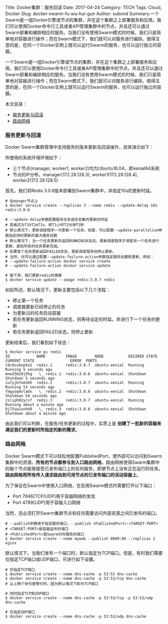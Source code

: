 Title: Docker集群：服务回滚
Date: 2017-04-24
Category: TECH
Tags: Cloud, Docker
Slug: docker-swarm-fu-wu-hui-gun
Author: subond
Summary:一个Swarm是一组Docker引擎或节点的集群，并在这个集群之上部署服务和应用。我们可以使用Docker命令行工具或者API管理集群中的节点，并且还可以通过Swarm部署和编排相应的服务。当我们没有使用Swarm模式的时候，我们只是简单地对容器进行操作；而在Swarm模式下，我们就可以对服务进行编排。值得注意的是，在同一个Docker实例上既可以运行Swarm的服务，也可以运行独立的容器。

一个Swarm是一组Docker引擎或节点的集群，并在这个集群之上部署服务和应用。我们可以使用Docker命令行工具或者API管理集群中的节点，并且还可以通过Swarm部署和编排相应的服务。当我们没有使用Swarm模式的时候，我们只是简单地对容器进行操作；而在Swarm模式下，我们就可以对服务进行编排。值得注意的是，在同一个Docker实例上既可以运行Swarm的服务，也可以运行独立的容器。

本文目录：

+ [服务更新与回滚](#服务更新与回滚)
+ [路由网络](#路由网络)

### 服务更新与回滚

Docker Swarm集群管理中支持服务的版本更新及回滚操作，具体演示如下：

所使用的系统环境环境如下：

* 三个节点(manager, worker1, worker2)均为Ubuntu16.04，即xenial64系统  
* 节点的IP分布，manager(172.28.128.3), worker1(172.28.128.4), worker2(172.28.128.5)  

首先，我们将Redis 3.0.6版本部署到Swarm集群中，并指定10s的更新时延。

```
# 在manger节点上
$ docker service create --replicas 3 --name redis --update-delay 10s redis:3.0.6

# --update-delay参数配置服务任务或任务集的更新的时延
# 其格式为T1hT2mT3s，即T1小时T2分钟T3秒
# 默认情况下，更新调度程序一次更新一个任务。但是，可以配置--update-parallelism参数指定同时更新的最大服务任数
# 默认情况下，当一个任务更新并返回RUNNING状态后，更新调度程序才调度另一个任务进行更新，直到所有的任务更新完成。
# 如果某个任务更新返回FAILED状态，更新调度程序则停止更新。
# 当然，也可以通过配置--update-failure-action参数指定服务创建和更新，例如：
# --update-failure-action docker service create
# --update-failure-action docker service update

# 接下来，我们更新redis的镜像
$ docker service update --image redis:3.0.7 redis
```

如前所述，默认情况下，更新主要包括以下几个流程：

+ 停止第一个任务
+ 调度器更新已经停止的任务
+ 为更新过的任务启动容器
+ 若任务更新返回RUNNING状态，则等待设定的时延，并进行下一个任务的更新
+ 若任务更新返回FAILED状态，则停止更新

更新结束后，我们看到如下状态：

```
$ docker service ps redis
ID            NAME         IMAGE        NODE           DESIRED STATE  CURRENT STATE                ERROR  PORTS
i9c6xvbopko2  redis.1      redis:3.0.7  ubuntu-xenial  Running        Running 5 seconds ago
mnw258z0j5hg   \_ redis.1  redis:3.0.6  ubuntu-xenial  Shutdown       Shutdown 5 seconds ago
iu7yjb7nm345  redis.2      redis:3.0.7  ubuntu-xenial  Running        Running 53 seconds ago
fmgyoq4vladx   \_ redis.2  redis:3.0.6  ubuntu-xenial  Shutdown       Shutdown 54 seconds ago
zsliph02ycsf  redis.3      redis:3.0.7  ubuntu-xenial  Running        Running about a minute ago
8j75vwiunh49   \_ redis.3  redis:3.0.6  ubuntu-xenial  Shutdown       Shutdown about a minute ago
```

由此我们可以判断，在服务/任务更新的过程中，实质上是 **创建了一批新的容器来满足我们的更新时所指定的新的需求**。

### 路由网格

Docker Swarm模式下可以轻松地配置PublishedPort，使外部可以访问到Swarm集群中的资源。**所有的节点都参与到入口路由网格**。路由网格使得Swarm集群中的每个节点能够接受已发布端口上的任何服务，即使节点上没有正在运行的任务。**路由网格将所有传入请求路由到可用节点的已发布端口的活动容器上**。

为了保证在Swarm中使用入口网络，在启用Swarm模式时需要打开以下端口：

+ Port 7946[TCP/UDP]用于容器网络的发现
+ Port 4789[UDP]用于容器入口网络

当然，还必须打开Swarm集群节点和任何需要访问外部资源之间已发布的端口。

```
# --publish参数用于指定服务端口，--publish <PublishedPort>:<TARGET-PORT>
# <TARGET-PORT>是容器监听的端口
# <PublishedPort>是Swarm对外服务的端口
$ docker service create --name myweb --publish 8080:80 --replicas 2 nginx
```

默认情况下，当我们发布一个端口时，默认指定为TCP端口。但是，有时我们需要仅指定TCP端口或UDP端口，可进行如下设置。

```
# 仅指定TCP端口
$ docker service create --name dns-cache -p 53:53 dns-cache
$ docker service create --name dns-cache -p 53:53/tcp dns-cache
# 以上两个命令是等价的，因为默认情况下即为TCP端口

# 同时指定TCP和UDP端口
$ docker service create --name dns-cache -p 53:53/tcp -p 53:53/udp dns-cache

# 仅指定UDP端口
$ docker service create --name dns-cache -p 53:53/udp dns-cache
```
